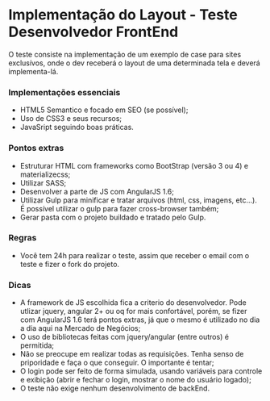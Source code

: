# Implementação do Layout - Teste Desenvolvedor FrontEnd

O teste consiste na implementação de um exemplo de case para sites exclusívos, onde o dev receberá o layout de uma determinada tela e deverá implementa-lá.

### Implementações essenciais 

- HTML5 Semantico e focado em SEO (se possível);
- Uso de CSS3 e seus recursos;
- JavaSript seguindo boas práticas.

### Pontos extras
- Estruturar HTML com frameworks como BootStrap (versão 3 ou 4) e materializecss;
- Utilizar SASS;
- Desenvolver a parte de JS com AngularJS 1.6;
- Utilizar Gulp para minificar e tratar arquivos (html, css, imagens, etc...). É possível utilizar o gulp para fazer cross-browser também;
- Gerar pasta com o projeto buildado e tratado pelo Gulp.

### Regras
- Você tem 24h para realizar o teste, assim que receber o email com o teste e fizer o fork do projeto.

### Dicas
- A framework de JS escolhida fica a criterio do desenvolvedor. Pode utlizar jquery, angular 2+ ou oq for mais confortável, porém, se fizer com AngularJS 1.6 terá pontos extras, já que o mesmo é utilizado no dia a dia aqui na Mercado de Negócios;
- O uso de bibliotecas feitas com jquery/angular (entre outros) é permitida;
- Não se preocupe em realizar todas as requisições. Tenha senso de priporidade e faça o que conseguir. O importante é tentar;
- O login pode ser feito de forma simulada, usando variáveis para controle e exibição (abrir e fechar o login, mostrar o nome do usuário logado);
- O teste não exige nenhum desenvolvimento de backEnd.

